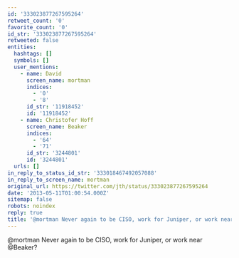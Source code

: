 ```yaml
---
id: '333023877267595264'
retweet_count: '0'
favorite_count: '0'
id_str: '333023877267595264'
retweeted: false
entities:
  hashtags: []
  symbols: []
  user_mentions:
    - name: David
      screen_name: mortman
      indices:
        - '0'
        - '8'
      id_str: '11918452'
      id: '11918452'
    - name: Christofer Hoff
      screen_name: Beaker
      indices:
        - '64'
        - '71'
      id_str: '3244801'
      id: '3244801'
  urls: []
in_reply_to_status_id_str: '333018467492057088'
in_reply_to_screen_name: mortman
original_url: https://twitter.com/jth/status/333023877267595264
date: '2013-05-11T01:00:54.000Z'
sitemap: false
robots: noindex
reply: true
title: '@mortman Never again to be CISO, work for Juniper, or work near @Beaker?'
---
```


@mortman Never again to be CISO, work for Juniper, or work near @Beaker?